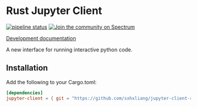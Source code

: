 # Rust Jupyter Client

[![pipeline status](https://gitlab.com/srwalker101/rust-jupyter-client/badges/master/pipeline.svg)](https://gitlab.com/srwalker101/rust-jupyter-client/commits/master)
[![Join the community on Spectrum](https://withspectrum.github.io/badge/badge.svg)](https://spectrum.chat/rust-jupyter-client)

[Development documentation](https://srwalker101.gitlab.io/rust-jupyter-client/jupyter_client/index.html)

A new interface for running interactive python code.

## Installation

Add the following to your Cargo.toml:

```toml
[dependencies]
jupyter-client = { git = "https://github.com/sxhxliang/jupyter-client-rs.git", branch = "dev" }
```
